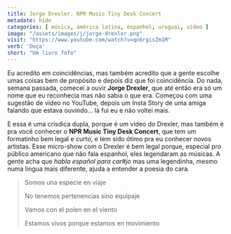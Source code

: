 ```yaml
---
title: Jorge Drexler, NPR Music Tiny Desk Concert
metadate: hide
categories: [ música, américa latina, espanhol, uruguai, vídeo ]
image: "/assets/images/j/jorge-drexler.png"
visit: "https://www.youtube.com/watch?v=qn6rgisZm1M"
verb: 'Ouça'
short: "Um livro fofo"
---
```


Eu acredito em coincidências, mas também acredito que a gente escolhe umas coisas bem de propósito e depois diz que foi coincidência. Do nada, semana passada, comecei a ouvir **Jorge Drexler**, que até então era só um nome que eu reconhecia mas não sabia o que era. Começou com uma sugestão de vídeo no YouTube, depois um Insta Story de uma amiga falando que estava ouvindo… lá fui eu e não voltei mais.

E essa é uma crisdica dupla, porque é um vídeo do Drexler, mas também é pra você conhecer o **NPR Music Tiny Desk Concert**, que tem um formatinho bem legal e curto, e tem sido ótimo pra eu conhecer novos artistas. Esse micro-show com o Drexler é bem legal porque, especial pro público americano que não fala espanhol, eles legendaram as músicas. A gente acha que *habla español para car#jo* mas uma legendinha, mesmo numa língua mais diferente, ajuda a entender a poesia do cara.

>Somos una especie en viaje
> 
>No tenemos pertenencias sino equipaje
> 
>Vamos con el polen en el viento
> 
>Estamos vivos porque estamos en movimiento